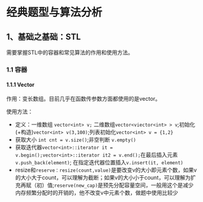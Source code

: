 # 经典题型与算法分析

## 1、基础之基础：STL

需要掌握STL中的容器和常见算法的作用和使用方法。

###  1.1 容器

#### 1.1.1 Vector

作用：变长数组。目前几乎在函数传参数方面都使用的是vector。

使用方法：

- 定义：一维数组 `vector<int> v;` 二维数组`vector<viector<int> > v`;初始化(+构造)`vector<int> v(3,100)`;列表初始化`vector<int> v = {1,2}`
- 获取大小 `int cnt = v.size()`;非空判断 `v.empty()`
- 获取迭代器`vector<int>::iterator it = v.begin();vector<int>::iterator it2 = v.end();`在最后插入元素`v.push_back(element)`; 在指定迭代器位置插入`v.insert(it, element)`
- resize和`reserve：resize(count,value)`是要改变v的大小即元素个数，如果v的大小大于count，可以理解为截断；如果v的大小小于count，可以理解为扩充再赋（初）值;`reserve(new_cap)`是预先分配容量空间，一般用这个是减少内存频繁分配时的开销的，他不改变v中元素个数，做题中使用比较少



